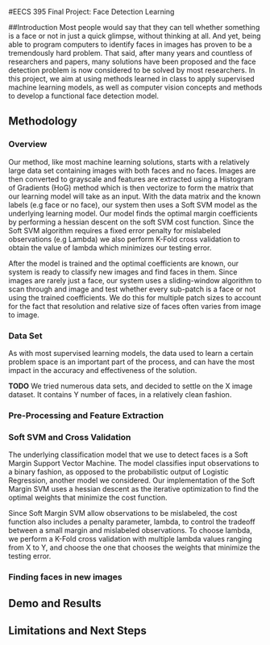 
#EECS 395 Final Project: Face Detection Learning

##Introduction
Most people would say that they can tell whether something is a face or not in just a quick glimpse, without thinking at all. And yet, being able to program computers to identify faces in images has proven to be a tremendously hard problem. That said, after many years and countless of researchers and papers, many solutions have been proposed and the face detection problem is now considered to be solved by most researchers. 
In this project, we aim at using methods learned in class to apply supervised machine learning models, as well as computer vision concepts and methods to develop a functional face detection model. 

## Methodology

### Overview
Our method, like most machine learning solutions, starts with a relatively large data set containing images with both faces and no faces. Images are then converted to grayscale and features are extracted using a Histogram of Gradients (HoG) method which is then vectorize to form the matrix that our learning model will take as an input. With the data matrix and the known labels (e.g face or no face), our system then uses a Soft SVM model as the underlying learning model. Our model finds the optimal margin coefficients by performing a hessian descent on the soft SVM cost function. Since the Soft SVM algorithm requires a fixed error penalty for mislabeled observations (e.g Lambda) we also perform K-Fold cross validation to obtain the value of lambda which minimizes our testing error.

After the model is trained and the optimal coefficients are known, our system is ready to classify new images and find faces in them. Since images are rarely just a face, our system uses a sliding-window algorithm to scan through and image and test whether every sub-patch is a face or not using the trained coefficients. We do this for multiple patch sizes to account for the fact that resolution and relative size of faces often varies from image to image.


### Data Set
As with most supervised learning models, the data used to learn a certain problem space is an important part of the process, and can have the most impact in the accuracy and effectiveness of the solution.

**TODO**
We tried numerous data sets, and decided to settle on the X image dataset. It contains Y number of faces, in a relatively clean fashion. 

### Pre-Processing and Feature Extraction

### Soft SVM and Cross Validation

The underlying classification model that we use to detect faces is a Soft Margin Support Vector Machine. The model classifies input observations to a binary fashion, as opposed to the probabilistic output of Logistic Regression, another model we considered. Our implementation of the Soft Margin SVM uses a hessian descent as the iterative optimization to find the optimal weights that minimize the cost function.

Since Soft Margin SVM allow observations to be mislabeled, the cost function also includes a penalty parameter, lambda, to control the tradeoff between a small margin and mislabeled observations. To choose lambda, we perform a K-Fold cross validation with multiple lambda values ranging from X to Y, and choose the one that chooses the weights that minimize the testing error.

### Finding faces in new images


## Demo and Results

## Limitations and Next Steps
